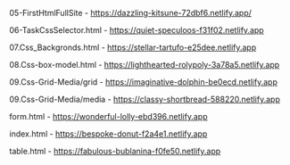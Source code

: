 05-FirstHtmlFullSite - https://dazzling-kitsune-72dbf6.netlify.app/

06-TaskCssSelector.html - https://quiet-speculoos-f31f02.netlify.app 

07.Css_Backgronds.html - https://stellar-tartufo-e25dee.netlify.app 

08.Css-box-model.html - https://lighthearted-rolypoly-3a78a5.netlify.app

09.Css-Grid-Media/grid - https://imaginative-dolphin-be0ecd.netlify.app

09.Css-Grid-Media/media - https://classy-shortbread-588220.netlify.app

form.html - https://wonderful-lolly-ebd396.netlify.app 

index.html - https://bespoke-donut-f2a4e1.netlify.app

table.html - https://fabulous-bublanina-f0fe50.netlify.app
